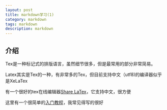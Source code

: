 ```yaml
---
layout: post
title: markdown学习(1)
category: markdown
tags: markdown
description: markdown
---
```


## 介绍
Tex是一种标记式的排版语言，虽然细节很多，但是最常用的部分非常简易。

Latex其实是Tex的一种，有非常多的Tex，但目前支持中文（utf8)的编译器似乎是XeLaTex

有一个很好的tex在线编辑器[Share LaTex](https://cn.sharelatex.com)，它支持中文，很方便

这里有一个很简单的[入门教程](http://liam0205.me/2014/09/08/latex-introduction/)，我常见得写的很好